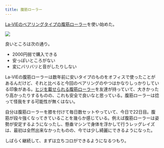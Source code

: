 ```yaml
---
title: 腹筋ローラー
---
```

[La-VIEのベアリングタイプの腹筋ローラー](https://www.amazon.co.jp/dp/B07DNVTVVM)を使い始めた。

![](https://lh6.googleusercontent.com/_LRyqs9YpqaQy6zlT_pXkkAXrE2KgOEngB5fkQ_rewLpLQmzt9QsECjPgRigZOzDxa4biOSzIzv2YD4yH6JX13IBrINvUP-rCFFapmgBRrZ9oAaJuz-JYVsa4wvSa0fFjEu-JB1-Pco_J06JBw)

良いところは次の通り。

*   2000円弱で購入できる
*   安っぽいところがない
*   変にバリバリと音がしたりしない

La-VIEの腹筋ローラーは数年前に安いタイプのものをオフィスで使ったことがあるんだけど、それと比べると今回のベアリングのやつはかなりしっかりしている印象がある。[ヒジを載せられる腹筋ローラー](https://www.amazon.co.jp/dp/B08MPRQ4PD)を友達が持っていて、大きかったり高かったりするものの、これも安全で良いなと思っている。腹筋ローラーは捻って怪我をする可能性が無くはない。

自分は腹筋ローラーを膝を付けて毎日数セットやっていて、今日で22日目。腹筋が段々強くなってきていることを幾らか感じている。例えば腹筋ローラーは姿勢が安定するようになったし、懸垂マシンで身体を浮かして行うレッグレイズは、最初は全然出来なかったものの、今では少し綺麗にできるようになった。

しばらく継続して、まずは立ちコロができるようになるつもり。
